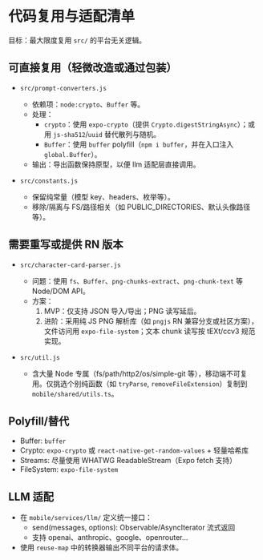 # 代码复用与适配清单

目标：最大限度复用 `src/` 的平台无关逻辑。

## 可直接复用（轻微改造或通过包装）
- `src/prompt-converters.js`
  - 依赖项：`node:crypto`、`Buffer` 等。
  - 处理：
    - `crypto`：使用 `expo-crypto`（提供 `Crypto.digestStringAsync`）；或用 `js-sha512`/`uuid` 替代散列与随机。
    - `Buffer`：使用 `buffer` polyfill（`npm i buffer`，并在入口注入 `global.Buffer`）。
  - 输出：导出函数保持原型，以便 llm 适配层直接调用。

- `src/constants.js`
  - 保留纯常量（模型 key、headers、枚举等）。
  - 移除/隔离与 FS/路径相关（如 PUBLIC_DIRECTORIES、默认头像路径等）。

## 需要重写或提供 RN 版本
- `src/character-card-parser.js`
  - 问题：使用 `fs`、`Buffer`、`png-chunks-extract`、`png-chunk-text` 等 Node/DOM API。
  - 方案：
    1) MVP：仅支持 JSON 导入/导出；PNG 读写延后。
    2) 进阶：采用纯 JS PNG 解析库（如 `pngjs` RN 兼容分支或社区方案），文件访问用 `expo-file-system`；文本 chunk 读写按 tEXt/ccv3 规范实现。

- `src/util.js`
  - 含大量 Node 专属（fs/path/http2/os/simple-git 等），移动端不可复用。仅挑选个别纯函数（如 `tryParse`, `removeFileExtension`）复制到 `mobile/shared/utils.ts`。

## Polyfill/替代
- Buffer: `buffer`
- Crypto: `expo-crypto` 或 `react-native-get-random-values` + 轻量哈希库
- Streams: 尽量使用 WHATWG ReadableStream（Expo fetch 支持）
- FileSystem: `expo-file-system`

## LLM 适配
- 在 `mobile/services/llm/` 定义统一接口：
  - send(messages, options): Observable/AsyncIterator 流式返回
  - 支持 openai、anthropic、google、openrouter…
- 使用 `reuse-map` 中的转换器输出不同平台的请求体。

